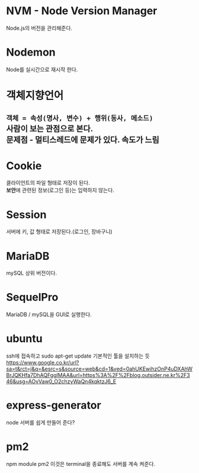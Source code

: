 
NVM - Node Version Manager
===
Node.js의 버전을 관리해준다.

Nodemon
===
Node를 실시간으로 재시작 한다.



객체지향언어
===
`객체 = 속성(명사, 변수) + 행위(동사, 메소드)`<br/>
사람이 보는 관점으로 본다.<br/>
문제점 - 멀티스레드에 문제가 있다. 속도가 느림
---

Cookie
===
클라이언트의 파일 형태로 저장이 된다. <br/>
**보안**에 관련된 정보(로그인 등)는 입력하지 않는다. 

Session
===
서버에 키, 값 형태로 저장된다.(로그인, 장바구니)

MariaDB
===
mySQL 상위 버전이다.

SequelPro
===
MariaDB / mySQL을 GUI로 실행한다.

ubuntu
===
ssh에 접속하고 
sudo apt-get update 기본적인 툴을 설치하는 듯
https://www.google.co.kr/url?sa=t&rct=j&q=&esrc=s&source=web&cd=1&ved=0ahUKEwihzOnP4uDXAhWBrJQKHfa7DhAQFgglMAA&url=https%3A%2F%2Fblog.outsider.ne.kr%2F346&usg=AOvVaw0_O2chzyWaQn4kqktzJ6_E

express-generator
===
node 서버를 쉽게 만들어 준다?

pm2
===
npm module pm2 이것은 terminal을 종료해도 서버를 계속 켜준다.
